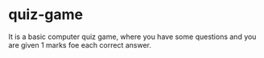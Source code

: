 # quiz-game
It is a basic computer quiz game, where you have some questions and you are given 1 marks foe each correct answer.
